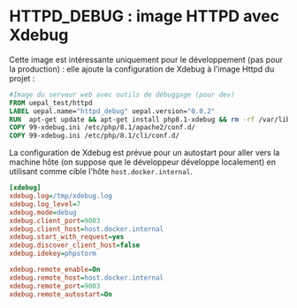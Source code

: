 # HTTPD\_DEBUG : image HTTPD avec Xdebug

Cette image est intéressante uniquement pour le développement (pas pour la production) : elle ajoute la configuration de Xdebug à l'image Httpd du projet :

```Dockerfile
#Image du serveur web avec outils de débuggage (pour dev)
FROM uepal_test/httpd
LABEL uepal.name="httpd_debug" uepal.version="0.0.2"
RUN  apt-get update && apt-get install php8.1-xdebug && rm -rf /var/lib/apt/lists
COPY 99-xdebug.ini /etc/php/8.1/apache2/conf.d/
COPY 99-xdebug.ini /etc/php/8.1/cli/conf.d/
```

La configuration de Xdebug est prévue pour un autostart pour aller vers la machine hôte (on suppose que le développeur développe localement) en utilisant comme cible l'hôte `host.docker.internal`.

```ini
[xdebug]
xdebug.log=/tmp/xdebug.log
xdebug.log_level=7
xdebug.mode=debug
xdebug.client_port=9003
xdebug.client_host=host.docker.internal
xdebug.start_with_request=yes
xdebug.discover_client_host=false
xdebug.idekey=phpstorm

xdebug.remote_enable=On
xdebug.remote_host=host.docker.internal
xdebug.remote_port=9003
xdebug.remote_autostart=On

```